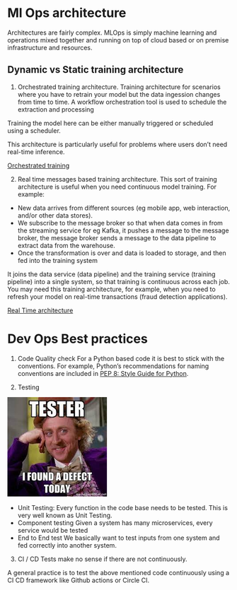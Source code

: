 # Ml Ops architecture

Architectures are fairly complex. MLOps is simply machine learning and operations mixed together and running on top of cloud based or on premise infrastructure and resources.


## Dynamic vs Static training architecture
1. Orchestrated training architecture. 
Training architecture for scenarios where you have to retrain your model but the data ingession changes from time to time. A workflow orchestration tool is used to schedule the extraction and processing

Training the model here can be either manually triggered or scheduled using a scheduler. 

This architecture is particularly useful for problems where users don’t need real-time inference.

[Orchestrated training](https://miro.com/app/board/uXjVO31Hw0Q=/?moveToWidget=3458764529209335628&cot=14)


2. Real time messages based training architecture. 
This sort of training architecture is useful when you need continuous model training. For example:

- New data arrives from different sources (eg mobile app, web interaction, and/or other data stores).
- We subscribe to the message broker so that when data comes in from the streaming service for eg Kafka, it pushes a message to the message broker, the message broker sends a message to the data pipeline to extract data from the warehouse. 
- Once the transformation is over and data is loaded to storage, and then fed into the training system 


It joins the data service (data pipeline) and the training service (training pipeline) into a single system, so that training is continuous across each job. You may need this training architecture, for example, when you need to refresh your model on real-time transactions (fraud detection applications).

[Real Time architecture](https://miro.com/app/board/uXjVO31Hw0Q=/?moveToWidget=3458764529210704819&cot=14)



# Dev Ops Best practices
1. Code Quality check
For a Python based code it is best to stick with the conventions. For example, Python’s recommendations for naming conventions are included in [PEP 8: Style Guide for Python](https://peps.python.org/pep-0008/#naming-conventions). 


2. Testing

![Image](/ml_ops/img/testing.jpeg)

- Unit Testing: 
Every function in the code base needs to be tested. This is very well known as Unit Testing. 
- Component testing
Given a system has many microservices, every service would be tested
- End to End test
We basically want to test inputs from one system and fed correctly into another system. 


3. CI / CD
Tests make no sense if there are not continuously. 

A general practice is to test the above mentioned code continuously using a CI CD framework like Github actions or Circle CI. 

